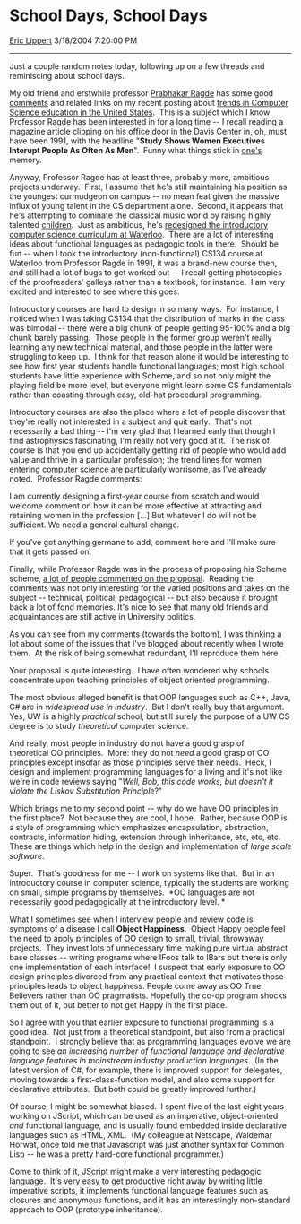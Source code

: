 # School Days, School Days

[Eric Lippert](https://social.msdn.microsoft.com/profile/Eric%20Lippert) 3/18/2004 7:20:00 PM

-----

Just a couple random notes today, following up on a few threads and reminiscing about school days. 

My old friend and erstwhile professor [Prabhakar Ragde](http://db.uwaterloo.ca/~plragde "http://db.uwaterloo.ca/~plragde") has some good [comments](/ericlippert/archive/2004/03/12/88731.aspx#91898 "http://blogs.msdn.com/ericlippert/archive/2004/03/12/88731.aspx#91898") and related links on my recent posting about [trends in Computer Science education in the United States](/ericlippert/archive/2004/03/12/88731.aspx "http://blogs.msdn.com/ericlippert/archive/2004/03/12/88731.aspx").  This is a subject which I know Professor Ragde has been interested in for a long time -- I recall reading a magazine article clipping on his office door in the Davis Center in, oh, must have been 1991, with the headline "**Study Shows Women Executives Interupt People As Often As Men**".  Funny what things stick in [one's](/ericlippert/archive/2003/12/02/53427.aspx "http://blogs.msdn.com/ericlippert/archive/2003/12/02/53427.aspx") memory.  

Anyway, Professor Ragde has at least three, probably more, ambitious projects underway.  First, I assume that he's still maintaining his position as the youngest curmudgeon on campus -- no mean feat given the massive influx of young talent in the CS department alone.  Second, it appears that he's attempting to dominate the classical music world by raising highly talented [children](http://db.uwaterloo.ca/~plragde/children.html "http://db.uwaterloo.ca/~plragde/children.html").  Just as ambitious, he's [redesigned the introductory computer science curriculum at Waterloo](http://www.student.cs.uwaterloo.ca/~cs135/alternate-sequence.html "http://www.student.cs.uwaterloo.ca/~cs135/alternate-sequence.html").  There are a lot of interesting ideas about functional languages as pedagogic tools in there.  Should be fun -- when I took the introductory (non-functional) CS134 course at Waterloo from Professor Ragde in 1991, it was a brand-new course then, and still had a lot of bugs to get worked out -- I recall getting photocopies of the proofreaders' galleys rather than a textbook, for instance.  I am very excited and interested to see where this goes.  

Introductory courses are hard to design in so many ways.  For instance, I noticed when I was taking CS134 that the distribution of marks in the class was bimodal -- there were a big chunk of people getting 95-100% and a big chunk barely passing.  Those people in the former group weren't really learning any new technical material, and those people in the latter were struggling to keep up.  I think for that reason alone it would be interesting to see how first year students handle functional languages; most high school students have little experience with Scheme, and so not only might the playing field be more level, but everyone might learn some CS fundamentals rather than coasting through easy, old-hat procedural programming. 

Introductory courses are also the place where a lot of people discover that they're really not interested in a subject and quit early.  That's not necessarily a bad thing -- I'm very glad that I learned early that though I find astrophysics fascinating, I'm really not very good at it.  The risk of course is that you end up accidentally getting rid of people who would add value and thrive in a particular profession; the trend lines for women entering computer science are particularly worrisome, as I've already noted.  Professor Ragde comments: 

I am currently designing a first-year course from scratch and would welcome comment on how it can be more effective at attracting and retaining women in the profession \[...\] But whatever I do will not be sufficient. We need a general cultural change. 

If you've got anything germane to add, comment here and I'll make sure that it gets passed on. 

Finally, while Professor Ragde was in the process of proposing his Scheme scheme, [a lot of people commented on the proposal](http://db.uwaterloo.ca/~plragde/scheme-comments.txt "http://db.uwaterloo.ca/~plragde/scheme-comments.txt").  Reading the comments was not only interesting for the varied positions and takes on the subject -- technical, political, pedagogical -- but also because it brought back a lot of fond memories. It's nice to see that many old friends and acquaintances are still active in University politics.   

As you can see from my comments (towards the bottom), I was thinking a lot about some of the issues that I've blogged about recently when I wrote them.  At the risk of being somewhat redundant, I'll reproduce them here. 

Your proposal is quite interesting.  I have often wondered why schools concentrate upon teaching principles of object oriented programming. 

The most obvious alleged benefit is that OOP languages such as C++, Java, C\# are in *widespread use in industry*.  But I don't really buy that argument.  Yes, UW is a highly *practical* school, but still surely the purpose of a UW CS degree is to study *theoretical* computer science.  

And really, most people in industry do not have a good grasp of theoretical OO principles.  More: they do not *need* a good grasp of OO principles except insofar as those principles serve their needs.  Heck, I design and implement programming languages for a living and it's not like we're in code reviews saying "*Well, Bob, this code works, but doesn't it violate the Liskov Substitution Principle*?"  

Which brings me to my second point -- why do we have OO principles in the first place?  Not because they are cool, I hope.  Rather, because OOP is a style of programming which emphasizes encapsulation, abstraction, contracts, information hiding, extension through inheritance, etc, etc, etc.  These are things which help in the design and implementation of *large scale software*.  

Super.  That's goodness for me -- I work on systems like that.  But in an introductory course in computer science, typically the students are working on small, simple programs by themselves.  *OO languages are not necessarily good pedagogically at the introductory level. *

What I sometimes see when I interview people and review code is symptoms of a disease I call **Object Happiness**.  Object Happy people feel the need to apply principles of OO design to small, trivial, throwaway projects.  They invest lots of unnecessary time making pure virtual abstract base classes -- writing programs where IFoos talk to IBars but there is only one implementation of each interface\!  I suspect that early exposure to OO design principles divorced from any practical context that motivates those principles leads to object happiness. People come away as OO True Believers rather than OO pragmatists. Hopefully the co-op program shocks them out of it, but better to not get Happy in the first place. 

So I agree with you that earlier exposure to functional programming is a good idea.  Not just from a theoretical standpoint, but also from a practical standpoint.  I strongly believe that as programming languages evolve we are going to see *an increasing number of functional language and declarative language features in mainstream industry production languages*.  (In the latest version of C\#, for example, there is improved support for delegates, moving towards a first-class-function model, and also some support for declarative attributes.  But both could be greatly improved further.) 

Of course, I might be somewhat biased.  I spent five of the last eight years working on JScript, which can be used as an imperative, object-oriented *and* functional language, and is usually found embedded inside declarative languages such as HTML, XML.  (My colleague at Netscape, Waldemar Horwat, once told me that Javascript was just another syntax for Common Lisp -- he was a pretty hard-core functional programmer.) 

Come to think of it, JScript might make a very interesting pedagogic language.  It's very easy to get productive right away by writing little imperative scripts, it implements functional language features such as closures and anonymous functions, and it has an interestingly non-standard approach to OOP (prototype inheritance).

